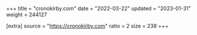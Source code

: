 +++
title = "cronokirby.com"
date = "2022-03-22"
updated = "2023-01-31"
weight = 244127

[extra]
source = "https://cronokirby.com"
ratio = 2
size = 238
+++
